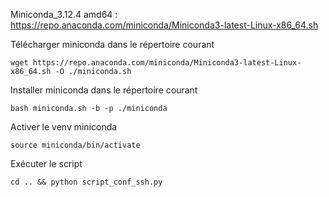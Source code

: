 Miniconda_3.12.4 amd64 :
https://repo.anaconda.com/miniconda/Miniconda3-latest-Linux-x86_64.sh

Télécharger miniconda dans le répertoire courant
```
wget https://repo.anaconda.com/miniconda/Miniconda3-latest-Linux-x86_64.sh -O ./miniconda.sh
```

Installer miniconda dans le répertoire courant
```
bash miniconda.sh -b -p ./miniconda
```

Activer le venv miniconda
```
source miniconda/bin/activate
```

Exécuter le script
```
cd .. && python script_conf_ssh.py
```